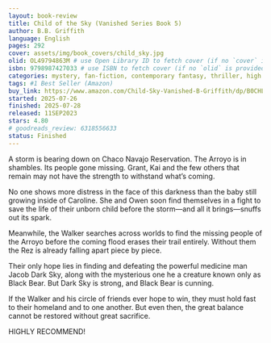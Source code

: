 ```yaml
---
layout: book-review
title: Child of the Sky (Vanished Series Book 5)
author: B.B. Griffith
language: English
pages: 292
cover: assets/img/book_covers/child_sky.jpg
olid: OL49794863M # use Open Library ID to fetch cover (if no `cover` is provided)
isbn: 9798987427033 # use ISBN to fetch cover (if no `olid` is provided, dashes are optional)
categories: mystery, fan-fiction, contemporary fantasy, thriller, high fantasy, metaphysical fiction, suspense, urban fantasy, paranormal fantasy, fairy tale, paranormal fiction
tags: #1 Best Seller (Amazon)
buy_link: https://www.amazon.com/Child-Sky-Vanished-B-Griffith/dp/B0CHL5KLFJ/ref=pd_bxgy_thbs_d_sccl_2/141-2353091-3985969?pd_rd_w=ELUit&content-id=amzn1.sym.dcf559c6-d374-405e-a13e-133e852d81e1&pf_rd_p=dcf559c6-d374-405e-a13e-133e852d81e1&pf_rd_r=GJD9RBM3JJ2YXRGQ2XYA&pd_rd_wg=S2a7I&pd_rd_r=5e0a2320-cdde-472e-80c0-3aa8aa1280ff&pd_rd_i=B0CHL5KLFJ&psc=1
started: 2025-07-26
finished: 2025-07-28
released: 11SEP2023
stars: 4.80
# goodreads_review: 6318556633
status: Finished
---
```


A storm is bearing down on Chaco Navajo Reservation. The Arroyo is in shambles. Its people gone missing. Grant, Kai and the few others that remain may not have the strength to withstand what’s coming.

No one shows more distress in the face of this darkness than the baby still growing inside of Caroline. She and Owen soon find themselves in a fight to save the life of their unborn child before the storm—and all it brings—snuffs out its spark.

Meanwhile, the Walker searches across worlds to find the missing people of the Arroyo before the coming flood erases their trail entirely. Without them the Rez is already falling apart piece by piece.

Their only hope lies in finding and defeating the powerful medicine man Jacob Dark Sky, along with the mysterious one he a creature known only as Black Bear. But Dark Sky is strong, and Black Bear is cunning.

If the Walker and his circle of friends ever hope to win, they must hold fast to their homeland and to one another. But even then, the great balance cannot be restored without great sacrifice.

HIGHLY RECOMMEND!